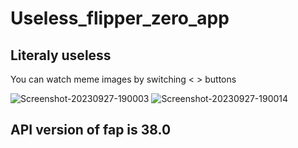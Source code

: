 # Useless_flipper_zero_app
## Literaly useless
You can watch meme images by switching < > buttons

![Screenshot-20230927-190003](https://github.com/Elisey101/Useless_flipper_zero_app/assets/74693705/8fe52479-3878-41d1-9c8b-bb67dbeffcc6)
![Screenshot-20230927-190014](https://github.com/Elisey101/Useless_flipper_zero_app/assets/74693705/8a89ad61-5504-4953-a005-0e9b23a272e9)

## API version of fap is 38.0


